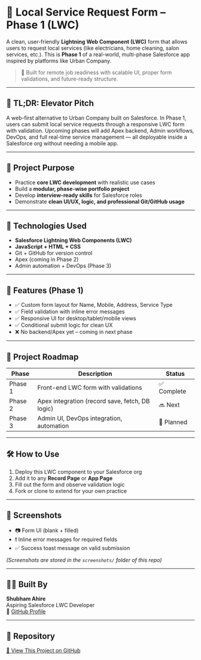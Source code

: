 # 🧾 Local Service Request Form – Phase 1 (LWC)

A clean, user-friendly **Lightning Web Component (LWC)** form that allows users to request local services (like electricians, home cleaning, salon services, etc.). This is **Phase 1** of a real-world, multi-phase Salesforce app inspired by platforms like Urban Company.

> 🔧 Built for remote job readiness with scalable UI, proper form validations, and future-ready structure.

---

## 🚀 TL;DR: Elevator Pitch

A web-first alternative to Urban Company built on Salesforce. In Phase 1, users can submit local service requests through a responsive LWC form with validation. Upcoming phases will add Apex backend, Admin workflows, DevOps, and full real-time service management — all deployable inside a Salesforce org without needing a mobile app.

---

## 🎯 Project Purpose

- Practice **core LWC development** with realistic use cases  
- Build a **modular, phase-wise portfolio project**  
- Develop **interview-ready skills** for Salesforce roles  
- Demonstrate **clean UI/UX, logic, and professional Git/GitHub usage**

---

## 🧩 Technologies Used

- **Salesforce Lightning Web Components (LWC)**  
- **JavaScript + HTML + CSS**  
- Git + GitHub for version control  
- Apex (coming in Phase 2)  
- Admin automation + DevOps (Phase 3)

---

## 🧪 Features (Phase 1)

- ✅ Custom form layout for Name, Mobile, Address, Service Type  
- ✅ Field validation with inline error messages  
- ✅ Responsive UI for desktop/tablet/mobile views  
- ✅ Conditional submit logic for clean UX  
- ❌ No backend/Apex yet – coming in next phase

---

## 📍 Project Roadmap

| Phase        | Description                                    | Status     |
|-------------|------------------------------------------------|------------|
| Phase 1      | Front-end LWC form with validations             | ✅ Complete |
| Phase 2      | Apex integration (record save, fetch, DB logic) | 🔜 Next     |
| Phase 3      | Admin UI, DevOps integration, automation        | 📅 Planned  |

---

## 🛠 How to Use

1. Deploy this LWC component to your Salesforce org  
2. Add it to any **Record Page** or **App Page**  
3. Fill out the form and observe validation logic  
4. Fork or clone to extend for your own practice

---


## 📸 Screenshots

- 📷 Form UI (blank + filled)
- ❗ Inline error messages for required fields
- ✅ Success toast message on valid submission

*(Screenshots are stored in the `screenshots/` folder of this repo)*

---

## 👨‍💻 Built By

**Shubham Ahire**  
Aspiring Salesforce LWC Developer  
🔗 [GitHub Profile](https://github.com/Shhubbham23)

---

## 🔗 Repository

[🔗 View This Project on GitHub](https://github.com/Shhubbham23/local-service-request-form)
